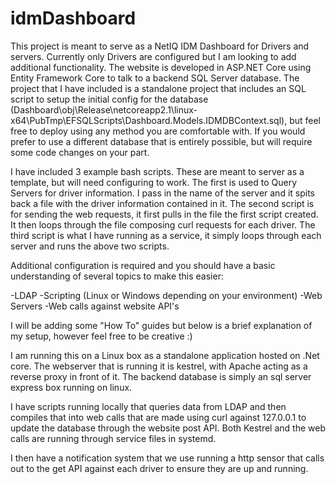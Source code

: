 # idmDashboard
This project is meant to serve as a NetIQ IDM Dashboard for Drivers and servers.  Currently only Drivers are configured but I am looking to add additional functionality.  The website is developed in ASP.NET Core using Entity Framework Core to talk to a backend SQL Server database.  The project that I have included is a standalone project that includes an SQL script to setup the initial config for the database (Dashboard\obj\Release\netcoreapp2.1\linux-x64\PubTmp\EFSQLScripts\Dashboard.Models.IDMDBContext.sql), but feel free to deploy using any method you are comfortable with.  If you would prefer to use a different database that is entirely possible, but will require some code changes on your part.

I have included 3 example bash scripts.  These are meant to server as a template, but will need configuring to work.  The first is used to Query Servers for driver information.  I pass in the name of the server and it spits back a file with the driver information contained in it.  The second script is for sending the web requests, it first pulls in the file the first script created.  It then loops through the file composing curl requests for each driver.  The third script is what I have running as a service, it simply loops through each server and runs the above two scripts.

Additional configuration is required and you should have a basic understanding of several topics to make this easier:

-LDAP
-Scripting (Linux or Windows depending on your environment)
-Web Servers
-Web calls against website API's

I will be adding some "How To" guides but below is a brief explanation of my setup, however feel free to be creative :)

I am running this on a Linux box as a standalone application hosted on .Net core.  The webserver that is running it is kestrel, with Apache acting as a reverse proxy in front of it.  The backend database is simply an sql server express box running on linux.

I have scripts running locally that queries data from LDAP and then compiles that into web calls that are made using curl against 127.0.0.1 to update the database through the website post API.  Both Kestrel and the web calls are running through service files in systemd.

I then have a notification system that we use running a http sensor that calls out to the get API against each driver to ensure they are up and running.
